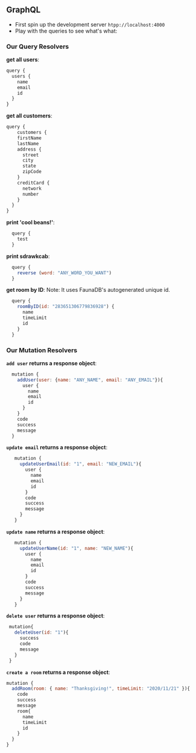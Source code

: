 ## GraphQL

- First spin up the development server `htpp://localhost:4000`
- Play with the queries to see what's what:

### Our Query Resolvers

**get all users**:

```javascript
query {
  users {
    name
    email
    id
  }
}
```

**get all customers**:

```javascript
query {
	customers {
    firstName
    lastName
    address {
      street
      city
      state
      zipCode
    }
    creditCard {
      network
      number
    }
  }
}
```

**print 'cool beans!'**:

```javascript
  query {
    test
  }
```

**print sdrawkcab**:

```javascript
  query {
    reverse (word: "ANY_WORD_YOU_WANT")
  }
```

**get room by ID**:
Note: It uses FaunaDB's autogenerated unique id.

```javascript
  query {
    roomByID(id: "283651306779836928") {
      name
      timeLimit
      id
    }
  }
```

### Our Mutation Resolvers

**`add user` returns a response object**:

```javascript
  mutation {
    addUser(user: {name: "ANY_NAME", email: "ANY_EMAIL"}){
      user {
        name
        email
        id
      }
    }
    code
    success
    message
  }
```

**`update email` returns a response object**:

```javascript
   mutation {
     updateUserEmail(id: "1", email: "NEW_EMAIL"){
       user {
         name
         email
         id
       }
       code
       success
       message
     }
   }
```

**`update name` returns a response object**:

```javascript
   mutation {
     updateUserName(id: "1", name: "NEW_NAME"){
       user {
         name
         email
         id
       }
       code
       success
       message
     }
   }
```

**`delete user` returns a response object**:

```javascript
 mutation{
   deleteUser(id: "1"){
     success
     code
     message
   }
 }
```

**`create a room` returns a response object**:

```javascript
mutation {
  addRoom(room: { name: "Thanksgiving!", timeLimit: "2020/11/21" }){
    code
    success
    message
    room{
      name
      timeLimit
      id
    }
  }
}

```
